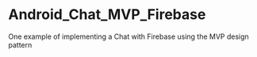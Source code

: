 # Android_Chat_MVP_Firebase
One example of implementing a Chat with Firebase using the MVP design pattern
